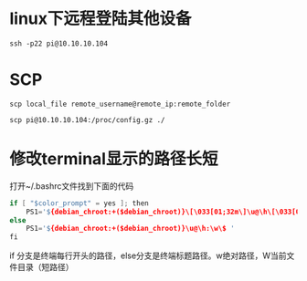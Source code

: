 
# linux下远程登陆其他设备
```
ssh -p22 pi@10.10.10.104
```

# SCP
```
scp local_file remote_username@remote_ip:remote_folder

scp pi@10.10.10.104:/proc/config.gz ./
```

# 修改terminal显示的路径长短
打开~/.bashrc文件找到下面的代码
```c++
if [ "$color_prompt" = yes ]; then
    PS1='${debian_chroot:+($debian_chroot)}\[\033[01;32m\]\u@\h\[\033[00m\]:\[\033[01;34m\]\w\[\033[00m\]\$ '
else
    PS1='${debian_chroot:+($debian_chroot)}\u@\h:\w\$ '
fi
```
if 分支是终端每行开头的路径，else分支是终端标题路径。w绝对路径，W当前文件目录（短路径）
